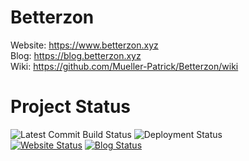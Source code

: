 # Betterzon
Website: https://www.betterzon.xyz<br>
Blog: https://blog.betterzon.xyz<br>
Wiki: https://github.com/Mueller-Patrick/Betterzon/wiki

# Project Status
![Latest Commit Build Status](https://ci.betterzon.xyz/job/Verify_Build_on_PR/badge/icon?style=flat-square&subject=Latest%20Commit)
![Deployment Status](https://ci.betterzon.xyz/job/GitHub%20Deployment/badge/icon?style=flat-square&subject=Deployment&status=Success)
<br>
[![Website Status](https://img.shields.io/website?label=www.betterzon.xyz&style=for-the-badge&url=https%3A%2F%2Fwww.betterzon.xyz)](https://www.betterzon.xyz)
[![Blog Status](https://img.shields.io/website?label=blog.betterzon.xyz&style=for-the-badge&url=https%3A%2F%2Fblog.betterzon.xyz)](https://blog.betterzon.xyz)
